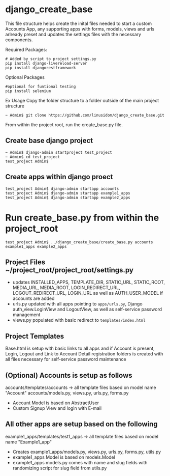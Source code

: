 # django_create_base

This file structure helps create the inital files needed to start a custom Accounts App, any supporting apps with forms, models, views and urls arlready preset and updates the settings files with the necessary components.

Required Packages:
```
# Added by script to project settings.py
pip install django-livereload-server
pip install djangorestframework
```

Optional Packages
```
#optional for funtional testing
pip install selenium
```

Ex Usage
Copy the folder structure to a folder outside of the main project structure

```
~ Admin$ git clone https://github.com/linusidom/django_create_base.git
```

From within the project root, run the create_base.py file.

## Create base django project
```
~ Admin$ django-admin startproject test_project
~ Admin$ cd test_project
test_project Admin$ 
```

## Create apps within django proect
```
test_project Admin$ django-admin startapp accounts
test_project Admin$ django-admin startapp example1_apps
test_project Admin$ django-admin startapp example2_apps
```

# Run create_base.py from within the project_root
```
test_project Admin$ ../django_create_base/create_base.py accounts example1_apps example2_apps
```

## Project Files ~/project_root/project_root/settings.py
- updates INSTALLED_APPS, TEMPLATE_DIR, STATIC_URL, STATIC_ROOT, MEDIA_URL, MEDIA_ROOT, LOGIN_REDIRECT_URL, LOGOUT_REDIRECT_URL, LOGIN_URL as well as AUTH_USER_MODEL if accounts are added
- urls.py updated with all apps pointing to ```apps/urls.py```, Django auth_view.LoginView and LogoutView, as well as self-service password management
- views.py populated with basic redirect to ```templates/index.html```


## Project Templates
Base.html is setup with basic links to all apps and if Account is present, Login, Logout and Link to Account Detail
registration folders is created with all files necessary for self-service password maintenance

## (Optional) Accounts is setup as follows
accounts/templates/accounts -> all template files based on model name "Account"
accounts/models.py, views.py, urls.py, forms.py
- Account Model is based on AbstractUser
- Custom Signup View and login with E-mail

## All other apps are setup based on the following
example1_apps/templates/test1_apps -> all template files based on model name "Example1_app"
- Creates example1_apps/models.py, views.py, urls.py, forms.py, utils.py
- example1_apps Model is based on models.Model
- example1_apps models.py comes with name and slug fields with randomizing script for slug field from utils.py







